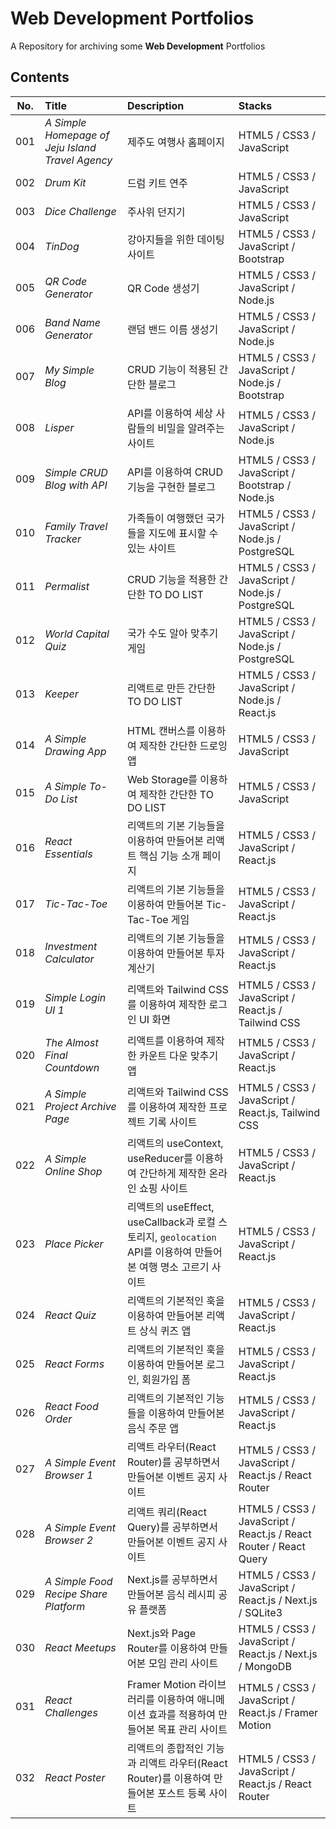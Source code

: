 # Web Development Portfolios

A Repository for archiving some **Web Development** Portfolios

## Contents

| **No.** | **Title**                                        | **Description**                                                                                                | **Stacks**                                                        |
| :-----: | :----------------------------------------------- | :------------------------------------------------------------------------------------------------------------- | :---------------------------------------------------------------- |
|   001   | _A Simple Homepage of Jeju Island Travel Agency_ | 제주도 여행사 홈페이지                                                                                         | HTML5 / CSS3 / JavaScript                                         |
|   002   | _Drum Kit_                                       | 드럼 키트 연주                                                                                                 | HTML5 / CSS3 / JavaScript                                         |
|   003   | _Dice Challenge_                                 | 주사위 던지기                                                                                                  | HTML5 / CSS3 / JavaScript                                         |
|   004   | _TinDog_                                         | 강아지들을 위한 데이팅 사이트                                                                                  | HTML5 / CSS3 / JavaScript / Bootstrap                             |
|   005   | _QR Code Generator_                              | QR Code 생성기                                                                                                 | HTML5 / CSS3 / JavaScript / Node.js                               |
|   006   | _Band Name Generator_                            | 랜덤 밴드 이름 생성기                                                                                          | HTML5 / CSS3 / JavaScript / Node.js                               |
|   007   | _My Simple Blog_                                 | CRUD 기능이 적용된 간단한 블로그                                                                               | HTML5 / CSS3 / JavaScript / Node.js / Bootstrap                   |
|   008   | _Lisper_                                         | API를 이용하여 세상 사람들의 비밀을 알려주는 사이트                                                            | HTML5 / CSS3 / JavaScript / Node.js                               |
|   009   | _Simple CRUD Blog with API_                      | API를 이용하여 CRUD 기능을 구현한 블로그                                                                       | HTML5 / CSS3 / JavaScript / Bootstrap / Node.js                   |
|   010   | _Family Travel Tracker_                          | 가족들이 여행했던 국가들을 지도에 표시할 수 있는 사이트                                                        | HTML5 / CSS3 / JavaScript / Node.js / PostgreSQL                  |
|   011   | _Permalist_                                      | CRUD 기능을 적용한 간단한 TO DO LIST                                                                           | HTML5 / CSS3 / JavaScript / Node.js / PostgreSQL                  |
|   012   | _World Capital Quiz_                             | 국가 수도 알아 맞추기 게임                                                                                     | HTML5 / CSS3 / JavaScript / Node.js / PostgreSQL                  |
|   013   | _Keeper_                                         | 리액트로 만든 간단한 TO DO LIST                                                                                | HTML5 / CSS3 / JavaScript / Node.js / React.js                    |
|   014   | _A Simple Drawing App_                           | HTML 캔버스를 이용하여 제작한 간단한 드로잉 앱                                                                 | HTML5 / CSS3 / JavaScript                                         |
|   015   | _A Simple To-Do List_                            | Web Storage를 이용하여 제작한 간단한 TO DO LIST                                                                | HTML5 / CSS3 / JavaScript                                         |
|   016   | _React Essentials_                               | 리액트의 기본 기능들을 이용하여 만들어본 리액트 핵심 기능 소개 페이지                                          | HTML5 / CSS3 / JavaScript / React.js                              |
|   017   | _Tic-Tac-Toe_                                    | 리액트의 기본 기능들을 이용하여 만들어본 Tic-Tac-Toe 게임                                                      | HTML5 / CSS3 / JavaScript / React.js                              |
|   018   | _Investment Calculator_                          | 리액트의 기본 기능들을 이용하여 만들어본 투자 계산기                                                           | HTML5 / CSS3 / JavaScript / React.js                              |
|   019   | _Simple Login UI 1_                              | 리액트와 Tailwind CSS를 이용하여 제작한 로그인 UI 화면                                                         | HTML5 / CSS3 / JavaScript / React.js / Tailwind CSS               |
|   020   | _The Almost Final Countdown_                     | 리액트를 이용하여 제작한 카운트 다운 맞추기 앱                                                                 | HTML5 / CSS3 / JavaScript / React.js                              |
|   021   | _A Simple Project Archive Page_                  | 리액트와 Tailwind CSS를 이용하여 제작한 프로젝트 기록 사이트                                                   | HTML5 / CSS3 / JavaScript / React.js, Tailwind CSS                |
|   022   | _A Simple Online Shop_                           | 리액트의 useContext, useReducer를 이용하여 간단하게 제작한 온라인 쇼핑 사이트                                  | HTML5 / CSS3 / JavaScript / React.js                              |
|   023   | _Place Picker_                                   | 리액트의 useEffect, useCallback과 로컬 스토리지, `geolocation` API를 이용하여 만들어본 여행 명소 고르기 사이트 | HTML5 / CSS3 / JavaScript / React.js                              |
|   024   | _React Quiz_                                     | 리액트의 기본적인 훅을 이용하여 만들어본 리액트 상식 퀴즈 앱                                                   | HTML5 / CSS3 / JavaScript / React.js                              |
|   025   | _React Forms_                                    | 리액트의 기본적인 훅을 이용하여 만들어본 로그인, 회원가입 폼                                                   | HTML5 / CSS3 / JavaScript / React.js                              |
|   026   | _React Food Order_                               | 리액트의 기본적인 기능들을 이용하여 만들어본 음식 주문 앱                                                      | HTML5 / CSS3 / JavaScript / React.js                              |
|   027   | _A Simple Event Browser 1_                       | 리액트 라우터(React Router)를 공부하면서 만들어본 이벤트 공지 사이트                                           | HTML5 / CSS3 / JavaScript / React.js / React Router               |
|   028   | _A Simple Event Browser 2_                       | 리액트 쿼리(React Query)를 공부하면서 만들어본 이벤트 공지 사이트                                              | HTML5 / CSS3 / JavaScript / React.js / React Router / React Query |
|   029   | _A Simple Food Recipe Share Platform_            | Next.js를 공부하면서 만들어본 음식 레시피 공유 플랫폼                                                          | HTML5 / CSS3 / JavaScript / React.js / Next.js / SQLite3          |
|   030   | _React Meetups_                                  | Next.js와 Page Router를 이용하여 만들어본 모임 관리 사이트                                                     | HTML5 / CSS3 / JavaScript / React.js / Next.js / MongoDB          |
|   031   | _React Challenges_                               | Framer Motion 라이브러리를 이용하여 애니메이션 효과를 적용하여 만들어본 목표 관리 사이트                       | HTML5 / CSS3 / JavaScript / React.js / Framer Motion              |
|   032   | _React Poster_                                   | 리액트의 종합적인 기능과 리액트 라우터(React Router)를 이용하여 만들어본 포스트 등록 사이트                    | HTML5 / CSS3 / JavaScript / React.js / React Router               |
